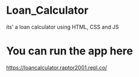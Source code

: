# Loan_Calculator
its' a loan calculator using HTML, CSS and JS
# You can run the app here
https://loancalculator.raptor2001.repl.co/
